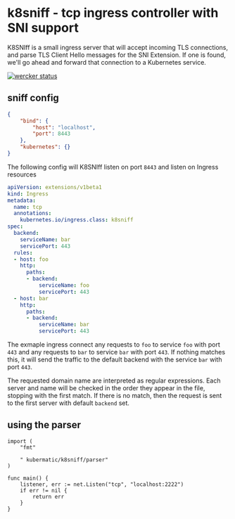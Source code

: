 k8sniff - tcp ingress controller with SNI support
=====

K8SNIff is a small ingress server that will accept incoming TLS connections, and parse
TLS Client Hello messages for the SNI Extension. If one is found, we'll go
ahead and forward that connection to a Kubernetes service.

[![wercker status](https://app.wercker.com/status/ac5c6d5635b92a47291ea6911b6aeb07/s/master "wercker status")](https://app.wercker.com/project/byKey/ac5c6d5635b92a47291ea6911b6aeb07) 

sniff config
------------

```json
{
    "bind": {
        "host": "localhost",
        "port": 8443
    },
    "kubernetes": {}
}

```

The following config will K8SNIff listen on port `8443` and listen on Ingress resources

```yaml
apiVersion: extensions/v1beta1
kind: Ingress
metadata:
  name: tcp
  annotations:
    kubernetes.io/ingress.class: k8sniff
spec:
  backend:
    serviceName: bar
    servicePort: 443
  rules:
  - host: foo
    http:
      paths:
      - backend:
          serviceName: foo
          servicePort: 443
  - host: bar
    http:
      paths:
      - backend:
          serviceName: bar
          servicePort: 443
```

The exmaple ingress connect any requests to `foo` to service `foo` with port `443` and any requests to `bar` to service `bar` with port `443`. If nothing matches this, it will send the traffic to the default backend with the service `bar` with port `443`.

The requested domain name are interpreted as regular expressions. Each server and name will be checked in the order they appear in the file, stopping with the first match. If there is no match, then the request is sent to the first server with default `backend` set.

using the parser
----------------

```
import (
    "fmt"

    " kubermatic/k8sniff/parser"
)

func main() {
    listener, err := net.Listen("tcp", "localhost:2222")
    if err != nil {
        return err
    }
}
```
